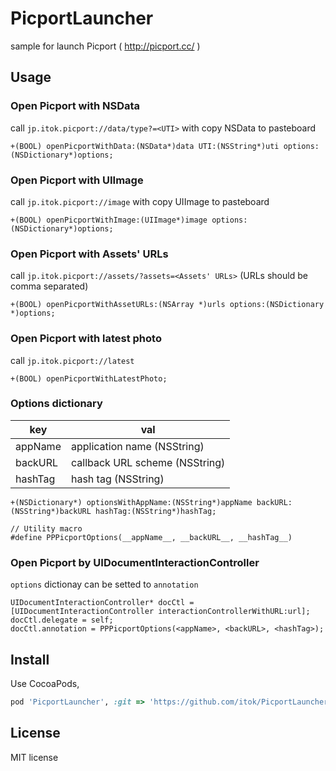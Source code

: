 PicportLauncher
===============

sample for launch Picport ( http://picport.cc/ )

## Usage

### Open Picport with NSData

call `jp.itok.picport://data/type?=<UTI>` with copy NSData to pasteboard

```objc
+(BOOL) openPicportWithData:(NSData*)data UTI:(NSString*)uti options:(NSDictionary*)options;
```

### Open Picport with UIImage

call `jp.itok.picport://image` with copy UIImage to pasteboard

```objc
+(BOOL) openPicportWithImage:(UIImage*)image options:(NSDictionary*)options;
```

### Open Picport with Assets' URLs

call `jp.itok.picport://assets/?assets=<Assets' URLs>` (URLs should be comma separated)

```objc
+(BOOL) openPicportWithAssetURLs:(NSArray *)urls options:(NSDictionary *)options;
```

### Open Picport with latest photo

call `jp.itok.picport://latest`

```objc
+(BOOL) openPicportWithLatestPhoto;
```

### Options dictionary

|key|val|
|---|---|
|appName|application name (NSString)|
|backURL|callback URL scheme (NSString)|
|hashTag|hash tag (NSString)|


```objc
+(NSDictionary*) optionsWithAppName:(NSString*)appName backURL:(NSString*)backURL hashTag:(NSString*)hashTag;

// Utility macro
#define PPPicportOptions(__appName__, __backURL__, __hashTag__)
```

### Open Picport by UIDocumentInteractionController

`options` dictionay can be setted to `annotation`

```objc
UIDocumentInteractionController* docCtl = [UIDocumentInteractionController interactionControllerWithURL:url];
docCtl.delegate = self;
docCtl.annotation = PPPicportOptions(<appName>, <backURL>, <hashTag>);
```

## Install

Use CocoaPods,

```ruby
pod 'PicportLauncher', :git => 'https://github.com/itok/PicportLauncher.git'
```

## License

MIT license